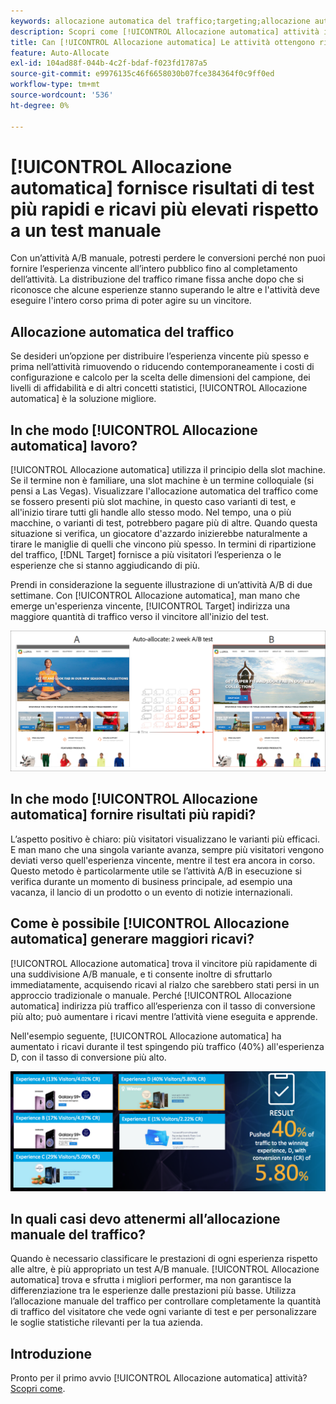 ```yaml
---
keywords: allocazione automatica del traffico;targeting;allocazione automatica;allocazione automatica;automated traffic allocation;targeting;auto-allocate;auto-allocate
description: Scopri come [!UICONTROL Allocazione automatica] attività in [!DNL Adobe Target] identifica un vincitore tra due o più esperienze e ridistribuisce automaticamente più traffico per il vincitore.
title: Can [!UICONTROL Allocazione automatica] Le attività ottengono risultati più rapidi e ricavi più elevati?
feature: Auto-Allocate
exl-id: 104ad88f-044b-4c2f-bdaf-f023fd1787a5
source-git-commit: e9976135c46f6658030b07fce384364f0c9ff0ed
workflow-type: tm+mt
source-wordcount: '536'
ht-degree: 0%

---
```


# [!UICONTROL Allocazione automatica] fornisce risultati di test più rapidi e ricavi più elevati rispetto a un test manuale

Con un’attività A/B manuale, potresti perdere le conversioni perché non puoi fornire l’esperienza vincente all’intero pubblico fino al completamento dell’attività. La distribuzione del traffico rimane fissa anche dopo che si riconosce che alcune esperienze stanno superando le altre e l&#39;attività deve eseguire l&#39;intero corso prima di poter agire su un vincitore.

## Allocazione automatica del traffico

Se desideri un’opzione per distribuire l’esperienza vincente più spesso e prima nell’attività rimuovendo o riducendo contemporaneamente i costi di configurazione e calcolo per la scelta delle dimensioni del campione, dei livelli di affidabilità e di altri concetti statistici, [!UICONTROL Allocazione automatica] è la soluzione migliore.

## In che modo [!UICONTROL Allocazione automatica] lavoro?

[!UICONTROL Allocazione automatica] utilizza il principio della slot machine. Se il termine non è familiare, una slot machine è un termine colloquiale (si pensi a Las Vegas). Visualizzare l&#39;allocazione automatica del traffico come se fossero presenti più slot machine, in questo caso varianti di test, e all&#39;inizio tirare tutti gli handle allo stesso modo. Nel tempo, una o più macchine, o varianti di test, potrebbero pagare più di altre. Quando questa situazione si verifica, un giocatore d&#39;azzardo inizierebbe naturalmente a tirare le maniglie di quelli che vincono più spesso. In termini di ripartizione del traffico, [!DNL Target] fornisce a più visitatori l’esperienza o le esperienze che si stanno aggiudicando di più.

Prendi in considerazione la seguente illustrazione di un’attività A/B di due settimane. Con [!UICONTROL Allocazione automatica], man mano che emerge un&#39;esperienza vincente, [!UICONTROL Target] indirizza una maggiore quantità di traffico verso il vincitore all&#39;inizio del test.

![Illustrazione dell’allocazione automatica](/help/main/c-activities/automated-traffic-allocation/assets/Auto-Allocate-test.png)

## In che modo [!UICONTROL Allocazione automatica] fornire risultati più rapidi?

L’aspetto positivo è chiaro: più visitatori visualizzano le varianti più efficaci. E man mano che una singola variante avanza, sempre più visitatori vengono deviati verso quell&#39;esperienza vincente, mentre il test era ancora in corso. Questo metodo è particolarmente utile se l’attività A/B in esecuzione si verifica durante un momento di business principale, ad esempio una vacanza, il lancio di un prodotto o un evento di notizie internazionali.

## Come è possibile [!UICONTROL Allocazione automatica] generare maggiori ricavi?

[!UICONTROL Allocazione automatica] trova il vincitore più rapidamente di una suddivisione A/B manuale, e ti consente inoltre di sfruttarlo immediatamente, acquisendo ricavi al rialzo che sarebbero stati persi in un approccio tradizionale o manuale. Perché [!UICONTROL Allocazione automatica] indirizza più traffico all’esperienza con il tasso di conversione più alto; può aumentare i ricavi mentre l’attività viene eseguita e apprende.

Nell&#39;esempio seguente, [!UICONTROL Allocazione automatica] ha aumentato i ricavi durante il test spingendo più traffico (40%) all&#39;esperienza D, con il tasso di conversione più alto.

![L’allocazione automatica fornisce un’illustrazione di ricavi più elevati](/help/main/c-activities/automated-traffic-allocation/assets/five-experiences.png)

## In quali casi devo attenermi all’allocazione manuale del traffico?

Quando è necessario classificare le prestazioni di ogni esperienza rispetto alle altre, è più appropriato un test A/B manuale. [!UICONTROL Allocazione automatica] trova e sfrutta i migliori performer, ma non garantisce la differenziazione tra le esperienze dalle prestazioni più basse. Utilizza l’allocazione manuale del traffico per controllare completamente la quantità di traffico del visitatore che vede ogni variante di test e per personalizzare le soglie statistiche rilevanti per la tua azienda.

## Introduzione

Pronto per il primo avvio [!UICONTROL Allocazione automatica] attività? [Scopri come](/help/main/c-activities/automated-traffic-allocation/automated-traffic-allocation.md).
